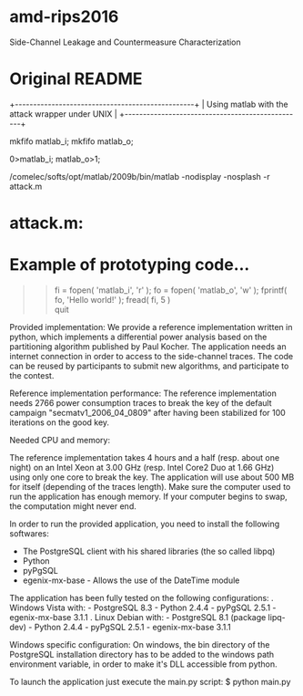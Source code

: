 # amd-rips2016
Side-Channel Leakage and Countermeasure Characterization

# Original README
+-------------------------------------------------+
| Using matlab with the attack wrapper under UNIX |
+-------------------------------------------------+

mkfifo matlab_i;
mkfifo matlab_o;

0>matlab_i;
matlab_o>1;

/comelec/softs/opt/matlab/2009b/bin/matlab -nodisplay -nosplash -r attack.m

# attack.m:
# Example of prototyping code...
>> fi = fopen( 'matlab_i', 'r' );
>> fo = fopen( 'matlab_o', 'w' );
>> fprintf( fo, 'Hello world!' );
>> fread( fi, 5 )                
>> quit


Provided implementation:
We provide a reference implementation written in python, which implements a
differential power analysis based on the partitioning algorithm published by
Paul Kocher. The application needs an internet connection in order to access
to the side-channel traces. The code can be reused by participants to submit
new algorithms, and participate to the contest.

Reference implementation performance:
The reference implementation needs 2766 power consumption traces to break the
key of the default campaign "secmatv1_2006_04_0809" after having been
stabilized for 100 iterations on the good key.

Needed CPU and memory:

The reference implementation takes 4 hours and a half (resp. about one night)
on an Intel Xeon at 3.00 GHz (resp. Intel Core2 Duo at 1.66 GHz) using only
one core to break the key.
The application will use about 500 MB for itself (depending of the traces
length). Make sure the computer used to run the application has enough memory.
If your computer begins to swap, the computation might never end.

In order to run the provided application, you need to install the following
softwares:
- The PostgreSQL client with his shared libraries (the so called libpq)
- Python
- pyPgSQL
- egenix-mx-base - Allows the use of the DateTime module

The application has been fully tested on the following configurations:
. Windows Vista with:
	- PostgreSQL 8.3
	- Python 2.4.4
	- pyPgSQL 2.5.1
	- egenix-mx-base 3.1.1
. Linux Debian with:
	- PostgreSQL 8.1 (package lipq-dev)
	- Python 2.4.4
	- pyPgSQL 2.5.1
	- egenix-mx-base 3.1.1

Windows specific configuration:
On windows, the bin directory of the PostgreSQL installation directory has
to be added to the windows path environment variable, in order to make it's
DLL accessible from python.

To launch the application just execute the main.py script:
$ python main.py


